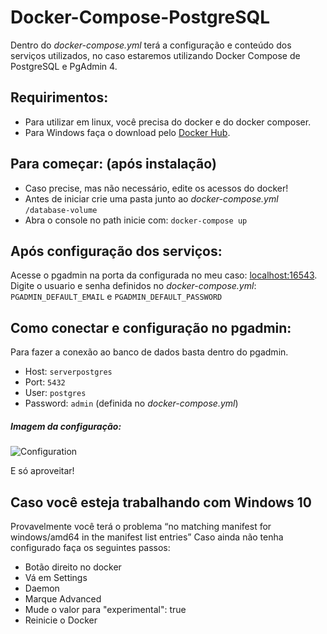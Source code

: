 # Docker-Compose-PostgreSQL
Dentro do *docker-compose.yml* terá a configuração e conteúdo dos serviços utilizados, no caso estaremos utilizando Docker Compose de  PostgreSQL e PgAdmin 4.

## Requirimentos:
* Para utilizar em linux, você precisa do docker e do docker composer.
* Para Windows faça o download pelo [Docker Hub](https://docs.docker.com/docker-for-windows/install/).

## Para começar: (após instalação)
* Caso precise, mas não necessário, edite os acessos do docker!
* Antes de iniciar crie uma pasta junto ao *docker-compose.yml* `/database-volume`
* Abra o console no path inicie com: `docker-compose up`

## Após configuração dos serviços:
Acesse o pgadmin na porta da configurada no meu caso: [localhost:16543](http://localhost:16543/).
Digite o usuario e senha definidos no *docker-compose.yml*: `PGADMIN_DEFAULT_EMAIL` e `PGADMIN_DEFAULT_PASSWORD`

## Como conectar e configuração no pgadmin:
Para fazer a conexão ao banco de dados basta dentro do pgadmin.
* Host: `serverpostgres`
* Port: `5432`
* User: `postgres`
* Password: `admin` (definida no *docker-compose.yml*)

##### Imagem da configuração:
![Configuration](https://i.imgur.com/fEgEpIk.png)

E só aproveitar!

## Caso você esteja trabalhando com Windows 10 
Provavelmente você terá o problema “no matching manifest for windows/amd64 in the manifest list entries”
Caso ainda não tenha configurado faça os seguintes passos:

* Botão direito no docker 
* Vá em Settings
* Daemon
* Marque Advanced
* Mude o valor para "experimental": true
* Reinicie o Docker

